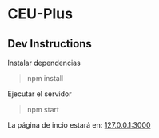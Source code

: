# CEU-Plus

## Dev Instructions

Instalar dependencias
>npm install

Ejecutar el servidor
>npm start

La página de incio estará en: [127.0.0.1:3000](localhost:3000)
